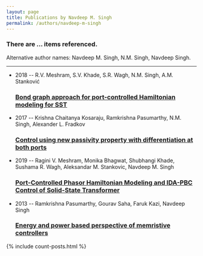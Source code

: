 ```yaml
---
layout: page
title: Publications by Navdeep M. Singh
permalink: /authors/navdeep-m-singh
---
```


<h3 id="number-posts">There are ... items referenced.</h3>
<p id='info-authors'>Alternative author names: Navdeep M. Singh, N.M. Singh, Navdeep Singh.</p>
<hr />
<ul class="post-list">
<li><span class='post-meta'>2018 -- R.V. Meshram, S.V. Khade, S.R. Wagh, N.M. Singh, A.M. Stanković</span><h3><a class='post-link' href="{{ site.baseurl }}/bond-graph-approach-for-port-controlled-hamiltonian-modeling-for-sst">Bond graph approach for port-controlled Hamiltonian modeling for SST</a></h3></li>
<li><span class='post-meta'>2017 -- Krishna Chaitanya Kosaraju, Ramkrishna Pasumarthy, N.M. Singh, Alexander L. Fradkov</span><h3><a class='post-link' href="{{ site.baseurl }}/control-using-new-passivity-property-with-differentiation-at-both-ports">Control using new passivity property with differentiation at both ports</a></h3></li>
<li><span class='post-meta'>2019 -- Ragini V. Meshram, Monika Bhagwat, Shubhangi Khade, Sushama R. Wagh, Aleksandar M. Stankovic, Navdeep M. Singh</span><h3><a class='post-link' href="{{ site.baseurl }}/port-controlled-phasor-hamiltonian-modeling-and-ida-pbc-control-of-solid-state-transformer">Port-Controlled Phasor Hamiltonian Modeling and IDA-PBC Control of Solid-State Transformer</a></h3></li>
<li><span class='post-meta'>2013 -- Ramkrishna Pasumarthy, Gourav Saha, Faruk Kazi, Navdeep Singh</span><h3><a class='post-link' href="{{ site.baseurl }}/energy-and-power-based-perspective-of-memristive-controllers">Energy and power based perspective of memristive controllers</a></h3></li>

</ul>
{% include count-posts.html %}
